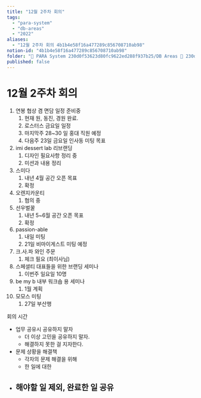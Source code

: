 ```yaml
---
title: "12월 2주차 회의"
tags:
  - "para-system"
  - "db-areas"
  - "2022"
aliases:
  - "12월 2주차 회의 4b1b4e58f16a477289c856708710ab98"
notion-id: "4b1b4e58f16a477289c856708710ab98"
folder: "🚀 PARA System 230d0f53623d80fc9622ed288f937b25/DB Areas 🔲 230d0f53623d812fa0e9f500c4679623/(주) 음 66e9b539f26a4b65b785de77451613c8/내부 워크숍 및 회의 c09642829cbb460caade3d89d7122a12/사무실 주간 회의 c5027ddb44b24c63b8a52c69ad7b16c0/2022 회의 26beae718346447fa8aac349f5d51866"
published: false
---
```


# 12월 2주차 회의

1. 연봉 협상 겸 면담 일정 준비중
   1. 현재 원, 동진, 경원 완료.
   2. 로스터스 금요일 일정
   3. 마지막주 28~30 일 홍대 직원 예정
   4. 다음주 23일 금요일 인사동 미팅 목표
2. imi dessert lab 리브랜딩
   1. 디자인 필요사항 정리 중
   2. 미션과 내용 정리
3. 스미다
   1. 내년 4월 공간 오픈 목표
   2. 확정
4. 오렌지카운티
   1. 협의 중
5. 선우벌꿀
   1. 내년 5~6월 공간 오픈 목표
   2. 확정
6. passion-able
   1. 내일 미팅
   2. 21일 비마이게스트 미팅 예정
7. 크.사.파 와인 주문
   1. 체크 필요 (최이사님)
8. 스페셜티 대표들을 위한 브랜딩 세미나
   1. 이번주 일요일 10명
9. be my b 내부 워크숍 용 세미나
   1. 1월 계획
10. 모모스 미팅
    1. 27일 부산행

회의 시간

* 업무 공유시 공유하지 말자
  * 더 이상 고민을 공유하지 말자.
  * 해결하지 못한 걸 지자한다.
* 문제 상황을 해결책
  * 각자의 문제 해결을 위해
  * 한 일에 대한
* ## 해야할 일 제외, 완료한 일 공유
